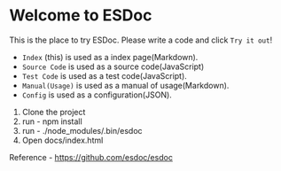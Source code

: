 # Welcome to ESDoc

This is the place to try ESDoc. Please write a code and click `Try it out`!

- `Index` (this) is used as a index page(Markdown).
- `Source Code` is used as a source code(JavaScript)
- `Test Code` is used as a test code(JavaScript).
- `Manual(Usage)` is used as a manual of usage(Markdown).
- `Config` is used as a configuration(JSON).

1. Clone the project
2. run - npm install
3. run - ./node_modules/.bin/esdoc
4. Open docs/index.html

Reference - https://github.com/esdoc/esdoc